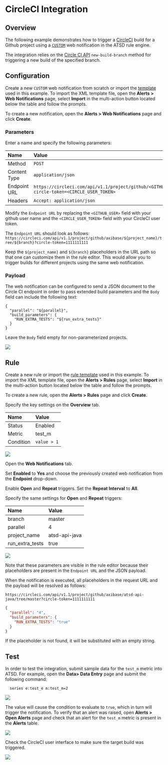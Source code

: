 # CircleCI Integration

## Overview

The following example demonstrates how to trigger a [CircleCI](https://circleci.com) build for a Github project using a [`CUSTOM`](custom.md) web notification in the ATSD rule engine.

The integration relies on the [Circle CI API](https://circleci.com/docs/api/v1-reference/#new-build-branch) `new-build-branch` method for triggering a new build of the specified branch.

## Configuration

Create a new `CUSTOM` web notification from scratch or import the [template](resources/custom-circleci-notification.xml) used in this example. To import the XML template file, open the **Alerts > Web Notifications** page, select **Import** in the multi-action button located below the table and follow the prompts.

To create a new notification, open the **Alerts > Web Notifications** page and click **Create**.

### Parameters

Enter a name and specify the following parameters:

| **Name** | **Value** |
| :--- | :--- |
| Method | `POST`  |
| Content Type | `application/json` |
| Endpoint URL | `https://circleci.com/api/v1.1/project/github/<GITHUB_USER>/${project_name}/tree/${branch}?circle-token=<CIRCLE_USER_TOKEN>` |
| Headers | `Accept: application/json` |

Modify the `Endpoint URL` by replacing the `<GITHUB_USER>` field with your github user name and the `<CIRCLE_USER_TOKEN>` field with your CircleCI user token.

The `Endpoint URL` should look as follows: `https://circleci.com/api/v1.1/project/github/axibase/${project_name}/tree/${branch}?circle-token=1111111111`

Keep the `${project_name}` and `${branch}` placeholders in the URL path so that one can customize them in the rule editor. This would allow you to trigger builds for different projects using the same web notification.

### Payload

The web notification can be configured to send a JSON document to the Circle CI endpoint in order to pass extended build parameters and the `Body` field can include the following text:

```
{
  "parallel": "${parallel}",
  "build_parameters": { 
    "RUN_EXTRA_TESTS": "${run_extra_tests}"
  }
}
```

Leave the `Body` field empty for non-parameterized projects.

![](images/circle_endpoint.png)

## Rule

Create a new rule or import the [rule template](resources/custom-circleci-rule.xml) used in this example. To import the XML template file, open the **Alerts > Rules** page, select **Import** in the multi-action button located below the table and follow the prompts.

To create a new rule, open the **Alerts > Rules** page and click **Create**.

Specify the key settings on the **Overview** tab. 

| **Name** | **Value** |
| :-------- | :---- |
| Status | Enabled |
| Metric | test_m |
| Condition | `value > 1` |

![](images/rule_overview.png)

Open the **Web Notifications** tab.

Set **Enabled** to **Yes** and choose the previously created web notification from the **Endpoint** drop-down.

Enable **Open** and **Repeat** triggers. Set the **Repeat Interval** to **All**.

Specify the same settings for **Open** and **Repeat** triggers:

| **Name** | **Value** |
| :-------- | :---- |
| branch | master |
| parallel | 4 |
| project_name | atsd-api-java |
| run_extra_tests  | true |

![](images/circle_rule_notification.png)

Note that these parameters are visible in the rule editor because their placeholders are present in the `Endpoint URL` and the JSON payload.

When the notification is executed, all placeholders in the request URL and the payload will be resolved as follows:

`https://circleci.com/api/v1.1/project/github/axibase/atsd-api-java/tree/master?circle-token=1111111111`

```json
{
  "parallel": "4",
  "build_parameters": { 
    "RUN_EXTRA_TESTS": "true"
  }
}
```

If the placeholder is not found, it will be substituted with an empty string.

## Test

In order to test the integration, submit sample data for the `test_m` metric into ATSD. For example, open the **Data> Data Entry** page and submit the following command:

```
  series e:test_e m:test_m=2
```

![](images/rule_test_commands.png)

The value will cause the condition to evaluate to `true`, which in turn will trigger the notification.
To verify that an alert was raised, open **Alerts > Open Alerts** page and check that an alert for the `test_m` metric is present in the **Alerts** table.

![](images/circle_alert_open.png)

Check the CircleCI user interface to make sure the target build was triggered.

![](images/circle_test.png)
